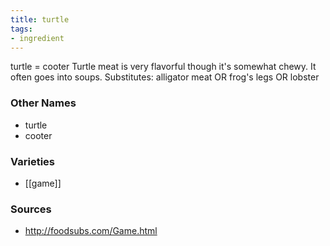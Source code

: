 ```yaml
---
title: turtle
tags:
- ingredient
---
```

turtle = cooter Turtle meat is very flavorful though it's somewhat chewy. It often goes into soups. Substitutes: alligator meat OR frog's legs OR lobster

### Other Names

* turtle
* cooter

### Varieties

* [[game]]

### Sources
* http://foodsubs.com/Game.html

